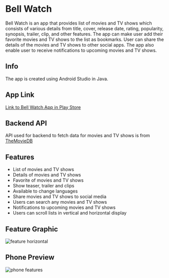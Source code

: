 # Bell Watch
Bell Watch is an app that provides list of movies and TV shows which consists of various details from title, cover, release date, rating, popularity, synopsis, trailer, clip, and other features. The app can make user add their favorite movies and TV shows to the list as bookmarks. User can share the details of the movies and TV shows to other social apps. The app also enable user to receive notifications to upcoming movies and TV shows.

## Info
The app is created using Android Studio in Java.

## App Link
[Link to Bell Watch App in Play Store](https://play.google.com/store/apps/details?id=com.main.mymovieapp)

## Backend API
API used for backend to fetch data for movies and TV shows is from [TheMovieDB](https://developers.themoviedb.org/4/getting-started/authorization)

## Features
+ List of movies and TV shows
+ Details of movies and TV shows
+ Favorite of movies and TV shows
+ Show teaser, trailer and clips
+ Available to change languages
+ Share movies and TV shows to social media
+ Users can search any movies and TV shows
+ Notifications to upcoming movies and TV shows
+ Users can scroll lists in vertical and horizontal display

## Feature Graphic
![feature horizontal](https://user-images.githubusercontent.com/56218043/147124084-34872180-484f-463a-aa59-471e2efe9300.png)

## Phone Preview
![phone features](https://user-images.githubusercontent.com/56218043/147124122-2e65e01b-635d-423d-a035-8d758e5346b1.png)
